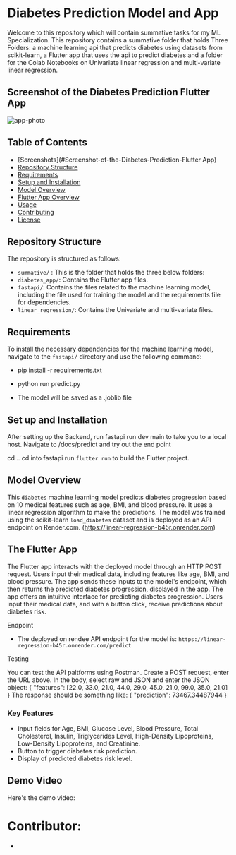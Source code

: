 # Diabetes Prediction Model and App

Welcome to this repository which will contain summative tasks for my ML Specialization. This repository contains a summative folder that holds Three Folders: a machine learning api that predicts diabetes using datasets from scikit-learn, a Flutter app that uses the api to predict diabetes and a folder for the Colab Notebooks on Univariate linear regression and multi-variate linear regression. 

## Screenshot of the Diabetes Prediction Flutter App

![app-photo](https://github.com/user-attachments/assets/84bb7c3d-c286-4cad-9600-d6f75b4e06f9)

## Table of Contents

- [Screenshots](#Screenshot-of-the-Diabetes-Prediction-Flutter App)
- [Repository Structure](#repository-structure)
- [Requirements](#requirements)
- [Setup and Installation](#setup-and-installation)
- [Model Overview](#model-overview)
- [Flutter App Overview](#The-flutter-app)
- [Usage](#usage)
- [Contributing](#contributing)
- [License](#license)

## Repository Structure

The repository is structured as follows:
- `summative/` : This is the folder that holds the three below folders:
- `diabetes_app/`: Contains the Flutter app files.
- `fastapi/`: Contains the files related to the machine learning model, including the file used for training the model and the requirements file for dependencies.
- `linear_regression/`: Contains the Univariate and multi-variate files.

## Requirements

To install the necessary dependencies for the machine learning model, navigate to the `fastapi/` directory and use the following command:

- pip install -r requirements.txt

- python run predict.py
- The model will be saved as a .joblib file

## Set up and Installation

After setting up the Backend, run fastapi run dev main to take you to a local host.
Navigate to /docs/predict and try out the end point

cd ..
cd into fastapi
run `flutter run` to build the Flutter project.

## Model Overview
This `diabetes` machine learning model predicts diabetes progression based on 10 medical features such as age, BMI, and blood pressure. It uses a linear regression algorithm to make the predictions. The model was trained using the scikit-learn `load_diabetes` dataset and is deployed as an API endpoint on Render.com. (https://linear-regression-b45r.onrender.com)

## The Flutter App
The Flutter app interacts with the deployed model through an HTTP POST request. Users input their medical data, including features like age, BMI, and blood pressure. The app sends these inputs to the model's endpoint, which then returns the predicted diabetes progression, displayed in the app. The app offers an intuitive interface for predicting diabetes progression. Users input their medical data, and with a button click, receive predictions about diabetes risk.

Endpoint
- The  deployed on rendee API endpoint for the model is: `https://linear-regression-b45r.onrender.com/predict`

Testing

You can test the API paltforms using Postman. Create a POST request, enter the URL above. In the body, select raw and JSON and enter the JSON object: { "features": [22.0, 33.0, 21.0, 44.0, 29.0, 45.0, 21.0, 99.0, 35.0, 21.0] } The response should be something like: { "prediction": 73467.34487944 }

### Key Features
- Input fields for Age, BMI, Glucose Level, Blood Pressure, Total Cholesterol, Insulin, Triglycerides Level, High-Density Lipoproteins, Low-Density Lipoproteins, and Creatinine.
- Button to trigger diabetes risk prediction.
- Display of predicted diabetes risk level.

## Demo Video
Here's the demo video:

#  Contributor:

- 



